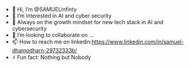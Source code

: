 - 👋 Hi, I’m @SAMUELinfinty
- 👀 I’m interested in AI and cyber security
- 🌱 Always on the growth mindset for new tech stack in AI and cybersecurity
- 💞️ I’m looking to collaborate on ...
- 📫 How to reach me on linkedin:https://www.linkedin.com/in/samuel-dhamodharn-29732333b/
- ⚡ Fun fact: Nothing but Nobody


